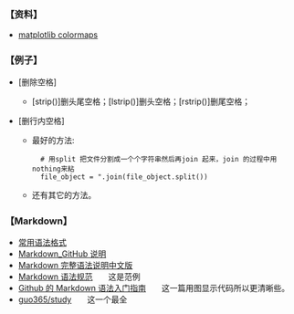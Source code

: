 ### 【资料】
* [matplotlib colormaps](https://matplotlib.org/users/colormaps.html)

### 【例子】

* [删除空格]
    * [strip()]删头尾空格；[lstrip()]删头空格；[rstrip()]删尾空格；
  
* [删行内空格]
    * 最好的方法:
    
            # 用split 把文件分割成一个个字符串然后再join 起来，join 的过程中用nothing来粘
            file_object = ".join(file_object.split())
            
    * 还有其它的方法。
        



### 【Markdown】
* [常用语法格式](https://github.com/BelKeithYe/Python-Notebook/blob/master/Markdown%20%E5%B8%B8%E7%94%A8%E8%AF%AD%E6%B3%95%E6%A0%BC%E5%BC%8F.md)
* [Markdown_GitHub 说明](https://guides.github.com/features/mastering-markdown/)
* [Markdown 完整语法说明中文版](http://wow.kuapp.com/markdown/)
* [Markdown 语法规范](https://github.com/hzlzh/1MarkDown)&nbsp;&nbsp;&nbsp;&nbsp;&nbsp;&nbsp;&nbsp;这是范例
* [Github 的 Markdown 语法入门指南](https://blog.csdn.net/beswkwangbo/article/details/48289727)&nbsp;&nbsp;&nbsp;&nbsp;&nbsp;&nbsp;&nbsp;这一篇用图显示代码所以更清晰些。
* [guo365/study](https://github.com/guo365/study/blob/master/markdown.md)&nbsp;&nbsp;&nbsp;&nbsp;&nbsp;&nbsp;&nbsp;这一个最全
